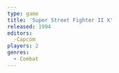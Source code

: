 ```yaml
---
type: game
title: 'Super Street Fighter II X'
released: 1994
editors: 
  -Capcom
players: 2
genres:
  - Combat
---
```

